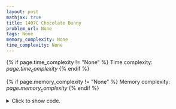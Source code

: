 ```yaml
---
layout: post
mathjax: true
title: 1407C Chocolate Bunny
problem_url: None
tags: None
memory_complexity: None
time_complexity: None
---
```




{% if page.time_complexity != "None" %}
Time complexity: ${{ page.time_complexity }}$
{% endif %}

{% if page.memory_complexity != "None" %}
Memory complexity: ${{ page.memory_complexity }}$
{% endif %}

<details>
<summary>
<p style="display:inline">Click to show code.</p>
</summary>
```cpp
{% raw %}
using namespace std;
using ll = long long;
using ii = pair<int, int>;
using vi = vector<int>;
int main(void)
{
    int n;
    cin >> n;
    queue<int> qix;
    vi ans(n);
    for (int i = 1; i <= n; ++i)
        qix.push(i);
    while ((int)qix.size() > 1)
    {
        int ans0, ans1;
        int ix0 = qix.front();
        qix.pop();
        int ix1 = qix.front();
        qix.pop();
        cout << "? " << ix0 << " " << ix1 << endl;
        cout.flush();
        cin >> ans0;
        cout << "? " << ix1 << " " << ix0 << endl;
        cout.flush();
        cin >> ans1;
        if (ans0 > ans1)
        {
            ans[ix0 - 1] = ans0;
            qix.push(ix1);
        }
        else
        {
            ans[ix1 - 1] = ans1;
            qix.push(ix0);
        }
    }
    ans[qix.front() - 1] = n;
    cout << "! ";
    for (auto x : ans)
        cout << x << " ";
    cout << endl;
    return 0;
}

{% endraw %}
```
</details>

